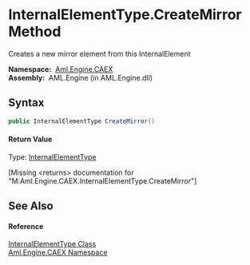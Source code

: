InternalElementType.CreateMirror Method
=======================================
Creates a new mirror element from this InternalElement

  **Namespace:**  [Aml.Engine.CAEX][1]  
  **Assembly:**  AML.Engine (in AML.Engine.dll)

Syntax
------

```csharp
public InternalElementType CreateMirror()
```

#### Return Value
Type: [InternalElementType][2]  

[Missing &lt;returns> documentation for "M:Aml.Engine.CAEX.InternalElementType.CreateMirror"]


See Also
--------

#### Reference
[InternalElementType Class][2]  
[Aml.Engine.CAEX Namespace][1]  

[1]: ../README.md
[2]: README.md
[3]: https://www.automationml.org
[4]: ../../icons/logoShade.png